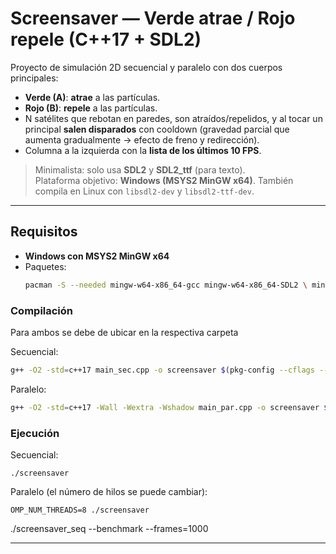 # Screensaver — Verde atrae / Rojo repele (C++17 + SDL2)

Proyecto de simulación 2D secuencial y paralelo con dos cuerpos principales:
- **Verde (A)**: **atrae** a las partículas.
- **Rojo (B)**: **repele** a las partículas.
- N satélites que rebotan en paredes, son atraídos/repelidos, y al tocar un principal **salen disparados** con cooldown (gravedad parcial que aumenta gradualmente → efecto de freno y redirección).
- Columna a la izquierda con la **lista de los últimos 10 FPS**.

> Minimalista: solo usa **SDL2** y **SDL2_ttf** (para texto).  
> Plataforma objetivo: **Windows (MSYS2 MinGW x64)**. También compila en Linux con `libsdl2-dev` y `libsdl2-ttf-dev`.

---

## Requisitos

- **Windows con MSYS2 MinGW x64**
- Paquetes:
  ```bash
  pacman -S --needed mingw-w64-x86_64-gcc mingw-w64-x86_64-SDL2 \ mingw-w64-x86_64-SDL2_ttf mingw-w64-x86_64-pkg-config
### Compilación
Para ambos se debe de ubicar en la respectiva carpeta

Secuencial:
```bash 
g++ -O2 -std=c++17 main_sec.cpp -o screensaver $(pkg-config --cflags --libs sdl2 SDL2_ttf)
```    

Paralelo:
```bash 
g++ -O2 -std=c++17 -Wall -Wextra -Wshadow main_par.cpp -o screensaver $(pkg-config --cflags --libs sdl2 SDL2_ttf) -fopenmp
```

### Ejecución
Secuencial:
```
./screensaver
```

Paralelo (el número de hilos se puede cambiar):
```
OMP_NUM_THREADS=8 ./screensaver
```
./screensaver_seq --benchmark --frames=1000

---
